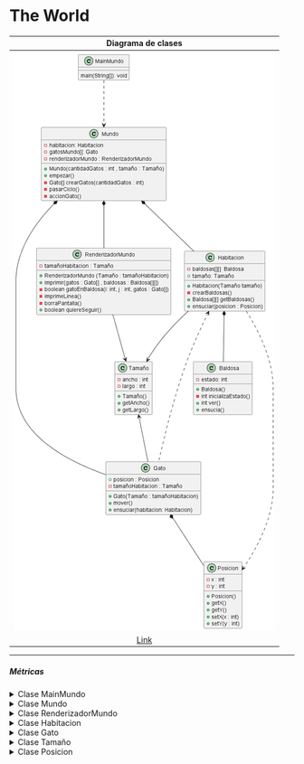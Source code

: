 # The World

|Diagrama de clases
|:-:
|![](/mDominio/diagramaClases.png)
|[Link](/mDominio/diagrmaClases.puml)


<hr>

<h5>Métricas</h5>

<details>
  <summary>Clase MainMundo</summary>

### Métricas de la clase MainMundo

| Métricas  | Valor |
|---|---|
| Número de líneas |    |
| Número de métodos           | 1      |
| Número de atributos          | 0     |

### Métricas métodos clase MainMundo

|Método| Parámetros | Líneas | Sentencias anidadas| Complejidad ciclomática|
|----|-----| ---- | -----| ---- |
|main() | 1 | 2 |  0 |   1  |

</details>

<details>
  <summary>Clase Mundo</summary>

### Métricas de la clase Mundo

| Métricas  | Valor |
|---|---|
| Número de líneas |  28  |
| Número de métodos           |   5    |
| Número de atributos          | 3    |

### Métricas métodos clase Mundo

|Método| Parámetros | Líneas | Sentencias anidadas| Complejidad ciclomática|
|----|-----| ---- | -----| ---- |
| Mundo() | 2 | 3 |  0 |   1  |
| crearGatos() | 1 | 4 |  0 |   2  |
| empezar() | 0 | 3 |  0 |   2  |
| pasarCiclo() | 0 | 2 |  0 |   1  |
| accionGatos() | 0 | 3 |  0 |   2  |

</details>

<details>
  <summary>Clase RenderizadorMundo</summary>

### Métricas de la clase RenderizadorMundo

| Métricas  | Valor |
|---|---|
| Número de líneas |  34  |
| Número de métodos           |   6    |
| Número de atributos          | 1   |

### Métricas métodos clase RenderizadorMundo

|Método| Parámetros | Líneas | Sentencias anidadas| Complejidad ciclomática|
|----|-----| ---- | -----| ---- |
| RenderizadorMundo() | 1 | 1 |  0 |   1  |
| imprimir() | 2 | 12 |  1 |   5  |
| gatoEnBaldosa() |  3 | 3 |  0 |   4  |
| imprimeLinea() |  0 | 3 |  0 |   2  |
| borraPantalla() |  0 | 2 |  0 |   1  |
| quiereSeguir() |  0 | 2 |  0 |   1  |

</details>

<details>
  <summary>Clase Habitacion</summary>

### Métricas de la clase Habitacion

| Métricas  | Valor |
|---|---|
| Número de líneas |  16  |
| Número de métodos           |   4    |
| Número de atributos          | 2   |

### Métricas métodos clase Habitacion

|Método| Parámetros | Líneas | Sentencias anidadas| Complejidad ciclomática|
|----|-----| ---- | -----| ---- |
| Habitacion() | 1 | 2 |  0 |   1  |
| crearBaldosas() | 0 | 4 |  1 |   3  |
| getBaldosas() |  0 | 1 |  0 |   1  |
| ensuciar() | 1 | 1 |  0 |   1  |


</details>

<details>
  <summary>Clase Gato</summary>

### Métricas de la clase Gato

| Métricas  | Valor |
|---|---|
| Número de líneas |  21  |
| Número de métodos           |   3    |
| Número de atributos          | 2   |

### Métricas métodos clase Gato

|Método| Parámetros | Líneas | Sentencias anidadas| Complejidad ciclomática|
|----|-----| ---- | -----| ---- |
| Gato() | 1 | 3 |  0 |   1  |
| mover() | 0 | 9 |  0 |   9  |
| ensuciar() |  1 | 2 |  0 |   2  |


</details>


<details>
  <summary>Clase Tamaño</summary>

### Métricas de la clase Tamaño

| Métricas  | Valor |
|---|---|
| Número de líneas |  11  |
| Número de métodos           |   3    |
| Número de atributos          | 2   |

### Métricas métodos clase Tamaño

|Método| Parámetros | Líneas | Sentencias anidadas| Complejidad ciclomática|
|----|-----| ---- | -----| ---- |
| Tamaño() | 2 | 2 |  0 |   1  |
| getAncho() | 0 | 1 |  0 |   1  |
| getLargo() |  0 | 1 |  0 |   1  |

</details>

<details>
  <summary>Clase Posicion</summary>

### Métricas de la clase Posicion

| Métricas  | Valor |
|---|---|
| Número de líneas |  14  |
| Número de métodos           |   4    |
| Número de atributos          | 2   |

### Métricas métodos clase Posicion

|Método| Parámetros | Líneas | Sentencias anidadas| Complejidad ciclomática|
|----|-----| ---- | -----| ---- |
| getX() | 0 | 1 |  0 |   1  |
| setX() | 0 | 1 |  0 |   1  |
| getY() |  0 | 1 |  0 |   1  |
| setY() |  0 | 1 |  0 |   1  |

</details>